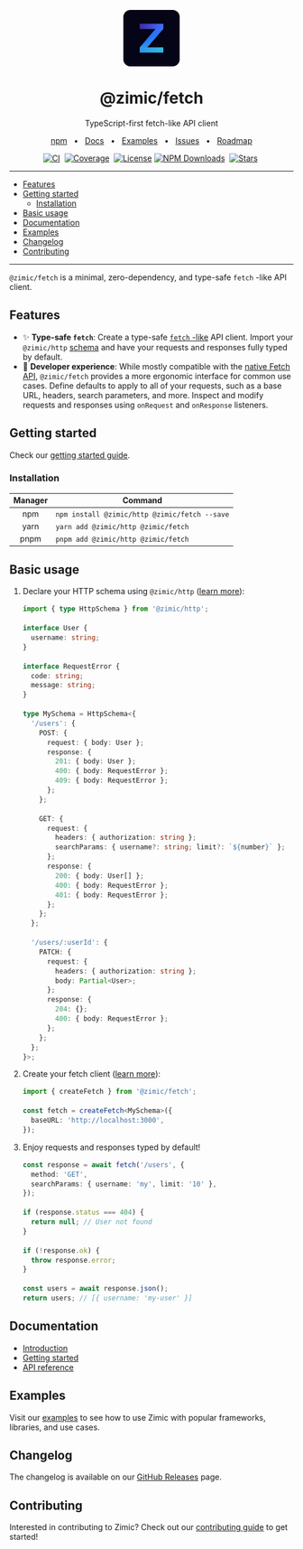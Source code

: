 <p align="center">
  <img src="../../docs/zimic.png" align="center" width="100px" height="100px">
</p>

<h1 align="center">
  @zimic/fetch
</h1>

<p align="center">
  TypeScript-first fetch-like API client
</p>

<p align="center">
  <a href="https://www.npmjs.com/package/@zimic/fetch">npm</a>
  <span>&nbsp;&nbsp;•&nbsp;&nbsp;</span>
  <a href="https://github.com/zimicjs/zimic/wiki">Docs</a>
  <span>&nbsp;&nbsp;•&nbsp;&nbsp;</span>
  <a href="#examples">Examples</a>
  <span>&nbsp;&nbsp;•&nbsp;&nbsp;</span>
  <a href="https://github.com/zimicjs/zimic/issues">Issues</a>
  <span>&nbsp;&nbsp;•&nbsp;&nbsp;</span>
  <a href="https://github.com/orgs/zimicjs/projects/1/views/5">Roadmap</a>
</p>

<div align="center">

[![CI](https://github.com/zimicjs/zimic/actions/workflows/ci.yaml/badge.svg?branch=canary)](https://github.com/zimicjs/zimic/actions/workflows/ci.yaml)&nbsp;
[![Coverage](https://img.shields.io/badge/Coverage-100%25-31C654?labelColor=353C43)](https://github.com/zimicjs/zimic/actions)&nbsp;
[![License](https://img.shields.io/github/license/zimicjs/zimic?color=0E69BE&label=License&labelColor=353C43)](https://github.com/zimicjs/zimic/blob/canary/LICENSE.md)
[![NPM Downloads](https://img.shields.io/npm/dm/@zimic/fetch?style=flat&logo=npm&color=0E69BE&label=Downloads&labelColor=353C43)](https://www.npmjs.com/package/@zimic/fetch)&nbsp;
[![Stars](https://img.shields.io/github/stars/zimicjs/zimic)](https://github.com/zimicjs/zimic)&nbsp;

</div>

---

- [Features](#features)
- [Getting started](#getting-started)
  - [Installation](#installation)
- [Basic usage](#basic-usage)
- [Documentation](#documentation)
- [Examples](#examples)
- [Changelog](#changelog)
- [Contributing](#contributing)

---

`@zimic/fetch` is a minimal, zero-dependency, and type-safe `fetch` -like API client.

## Features

- :sparkles: **Type-safe `fetch`**: Create a type-safe
  [`fetch` -like](https://developer.mozilla.org/docs/Web/API/Fetch_API) API client. Import your `@zimic/http`
  [schema](https://github.com/zimicjs/zimic/wiki/api‐zimic‐interceptor‐http‐schemas) and have your requests and
  responses fully typed by default.
- :muscle: **Developer experience**: While mostly compatible with the
  [native Fetch API](https://developer.mozilla.org/docs/Web/API/Fetch_API), `@zimic/fetch` provides a more ergonomic
  interface for common use cases. Define defaults to apply to all of your requests, such as a base URL, headers, search
  parameters, and more. Inspect and modify requests and responses using `onRequest` and `onResponse` listeners.

## Getting started

Check our [getting started guide](https://github.com/zimicjs/zimic/wiki/getting‐started‐fetch).

### Installation

| Manager | Command                                       |
| :-----: | --------------------------------------------- |
|   npm   | `npm install @zimic/http @zimic/fetch --save` |
|  yarn   | `yarn add @zimic/http @zimic/fetch`           |
|  pnpm   | `pnpm add @zimic/http @zimic/fetch`           |

## Basic usage

1.  Declare your HTTP schema using `@zimic/http`
    ([learn more](https://github.com/zimicjs/zimic/wiki/api‐zimic‐interceptor‐http‐schemas)):

    ```ts
    import { type HttpSchema } from '@zimic/http';

    interface User {
      username: string;
    }

    interface RequestError {
      code: string;
      message: string;
    }

    type MySchema = HttpSchema<{
      '/users': {
        POST: {
          request: { body: User };
          response: {
            201: { body: User };
            400: { body: RequestError };
            409: { body: RequestError };
          };
        };

        GET: {
          request: {
            headers: { authorization: string };
            searchParams: { username?: string; limit?: `${number}` };
          };
          response: {
            200: { body: User[] };
            400: { body: RequestError };
            401: { body: RequestError };
          };
        };
      };

      '/users/:userId': {
        PATCH: {
          request: {
            headers: { authorization: string };
            body: Partial<User>;
          };
          response: {
            204: {};
            400: { body: RequestError };
          };
        };
      };
    }>;
    ```

2.  Create your fetch client ([learn more](https://github.com/zimicjs/zimic/wiki/api‐zimic‐fetch#createfetchoptions)):

    ```ts
    import { createFetch } from '@zimic/fetch';

    const fetch = createFetch<MySchema>({
      baseURL: 'http://localhost:3000',
    });
    ```

3.  Enjoy requests and responses typed by default!

    ```ts
    const response = await fetch('/users', {
      method: 'GET',
      searchParams: { username: 'my', limit: '10' },
    });

    if (response.status === 404) {
      return null; // User not found
    }

    if (!response.ok) {
      throw response.error;
    }

    const users = await response.json();
    return users; // [{ username: 'my-user' }]
    ```

## Documentation

- [Introduction](https://github.com/zimicjs/zimic/wiki)
- [Getting started](https://github.com/zimicjs/zimic/wiki/getting‐started‐fetch)
- [API reference](https://github.com/zimicjs/zimic/wiki/api‐zimic‐fetch)

## Examples

Visit our [examples](../../examples/README.md) to see how to use Zimic with popular frameworks, libraries, and use
cases.

## Changelog

The changelog is available on our [GitHub Releases](https://github.com/zimicjs/zimic/releases) page.

## Contributing

Interested in contributing to Zimic? Check out our [contributing guide](../../CONTRIBUTING.md) to get started!
